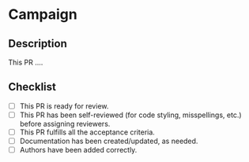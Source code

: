 # Campaign

## Description

<!-- Put your changes descirption here -->
This PR ....

## Checklist

<!--- Go over all the following points, and put an `x` in all the boxes that apply. -->
<!--- If you're unsure about any of these, don't hesitate to ask someone. -->

- [ ] This PR is ready for review.
- [ ] This PR has been self-reviewed (for code styling, misspellings, etc.) before assigning reviewers.
- [ ] This PR fulfills all the acceptance criteria.
- [ ] Documentation has been created/updated, as needed.
- [ ] Authors have been added correctly.
